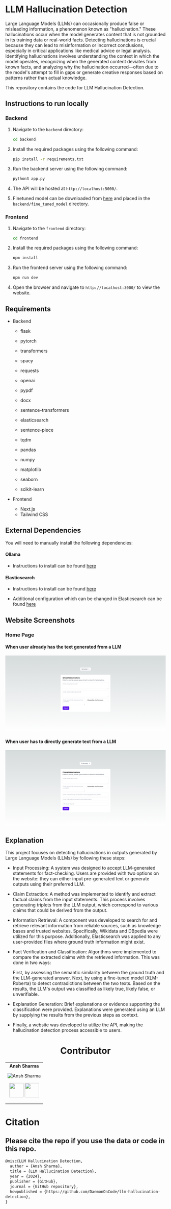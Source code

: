 # LLM Hallucination Detection

Large Language Models (LLMs) can occasionally produce false or misleading information, a phenomenon known as "hallucination." These hallucinations occur when the model generates content that is not grounded in its training data or real-world facts. Detecting hallucinations is crucial because they can lead to misinformation or incorrect conclusions, especially in critical applications like medical advice or legal analysis. Identifying hallucinations involves understanding the context in which the model operates, recognizing when the generated content deviates from known facts, and analyzing why the hallucination occurred—often due to the model's attempt to fill in gaps or generate creative responses based on patterns rather than actual knowledge.

This repository contains the code for LLM Hallucination Detection.

## Instructions to run locally

### Backend

1. Navigate to the `backend` directory:
   ```bash
   cd backend
   ```
2. Install the required packages using the following command:

   ```bash
   pip install -r requirements.txt
   ```

3. Run the backend server using the following command:
   ```bash
   python3 app.py
   ```
4. The API will be hosted at `http://localhost:5000/`.

5. Finetuned model can be downloaded from [here](https://drive.google.com/drive/folders/1pVM51Q4rVALO0lei2yJcJEpPLMtn6ln2) and placed in the `backend/fine_tuned_model` directory.

### Frontend

1. Navigate to the `frontend` directory:
   ```bash
   cd frontend
   ```
2. Install the required packages using the following command:
   ```bash
   npm install
   ```
3. Run the frontend server using the following command:
   ```bash
   npm run dev
   ```
4. Open the browser and navigate to `http://localhost:3000/` to view the website.

## Requirements

- Backend

  - flask
  - pytorch
  - transformers
  - spacy
  - requests
  - openai
  - pypdf
  - docx
  - sentence-transformers
  - elasticsearch

  - sentence-piece
  - tqdm
  - pandas
  - numpy
  - matplotlib
  - seaborn
  - scikit-learn

- Frontend
  - Next.js
  - Tailwind CSS

## External Dependencies

You will need to manually install the following dependencies:

#### Ollama

- Instructions to install can be found [here](https://github.com/ollama/ollama/blob/main/README.md)

#### Elasticsearch

- Instructions to install can be found [here](https://www.elastic.co/guide/en/elasticsearch/reference/current/install-elasticsearch.html)

- Additional configuration which can be changed in Elasticsearch can be found [here](https://www.elastic.co/guide/en/elasticsearch/reference/current/settings.html)

## Website Screenshots

### Home Page

#### When user already has the text generated from a LLM

![Home Page - Generated](./assets/i2.png)

#### When user has to directly generate text from a LLM

![Home Page - To Generate](./assets/i1.png)

## Explanation

This project focuses on detecting hallucinations in outputs generated by Large Language Models (LLMs) by following these steps:

- Input Processing:
  A system was designed to accept LLM-generated statements for fact-checking. Users are provided with two options on the website: they can either input pre-generated text or generate outputs using their preferred LLM.

- Claim Extraction:
  A method was implemented to identify and extract factual claims from the input statements. This process involves generating triplets from the LLM output, which correspond to various claims that could be derived from the output.

- Information Retrieval:
  A component was developed to search for and retrieve relevant information from reliable sources, such as knowledge bases and trusted websites. Specifically, Wikidata and DBpedia were utilized for this purpose. Additionally, Elasticsearch was applied to any user-provided files where ground truth information might exist.

- Fact Verification and Classification:
  Algorithms were implemented to compare the extracted claims with the retrieved information. This was done in two ways:

  First, by assessing the semantic similarity between the ground truth and the LLM-generated answer.
  Next, by using a fine-tuned model (XLM-Roberta) to detect contradictions between the two texts.
  Based on the results, the LLM's output was classified as likely true, likely false, or unverifiable.

- Explanation Generation:
  Brief explanations or evidence supporting the classification were provided. Explanations were generated using an LLM by supplying the results from the previous steps as context.

- Finally, a website was developed to utilize the API, making the hallucination detection process accessible to users.

<h1 align="center"> Contributor </h1>
<table align="center">
<tr align="center">
<td>
<strong>Ansh Sharma</strong>
<p align="center">
<img src = "https://avatars.githubusercontent.com/u/60016461?v=4"  height="150" alt="Ansh Sharma">
</p>
<p align="center">
<a href = "https://github.com/DaemonOnCode"><img src = "https://www.iconninja.com/files/241/825/211/round-collaboration-social-github-code-circle-network-icon.svg" width="45" height = "45"/></a>
<a href = "https://www.linkedin.com/in/anshsharma09">
<img src = "https://www.iconninja.com/files/863/607/751/network-linkedin-social-connection-circular-circle-media-icon.svg" width="45" height="45"/>
</a>
</p>
</td>
</tr>
</table>

# Citation

## Please cite the repo if you use the data or code in this repo.

```
@misc{LLM Hallucination Detection,
  author = {Ansh Sharma},
  title = {LLM Hallucination Detection},
  year = {2024},
  publisher = {GitHub},
  journal = {GitHub repository},
  howpublished = {https://github.com/DaemonOnCode/llm-hallucination-detection},
}
```
